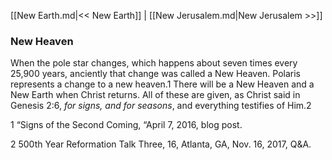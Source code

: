 [[New Earth.md|<< New Earth]]  |  [[New Jerusalem.md|New Jerusalem >>]]

### New Heaven
When the pole star changes, which happens about seven times every 25,900 years, anciently that change was called a New Heaven. Polaris represents a change to a new heaven.1 There will be a New Heaven and a New Earth when Christ returns. All of these are given, as Christ said in Genesis 2:6, *for signs, and for seasons*, and everything testifies of Him.2



1 “Signs of the Second Coming, “April 7, 2016, blog post.


2 500th Year Reformation Talk Three, 16, Atlanta, GA, Nov. 16, 2017, Q&A.